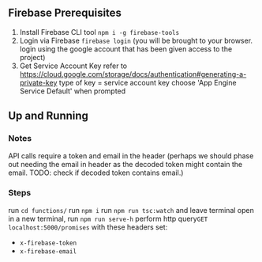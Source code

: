 ## Firebase Prerequisites

1.  Install Firebase CLI tool
    `npm i -g firebase-tools`
2.  Login via Firebase
    `firebase login` (you will be brought to your browser. login using the google account that has been given access to the project)
3.  Get Service Account Key
    refer to https://cloud.google.com/storage/docs/authentication#generating-a-private-key
    type of key = service account key
    choose 'App Engine Service Default' when prompted

## Up and Running

### Notes

API calls require a token and email in the header
(perhaps we should phase out needing the email in header as the decoded token might contain the email. TODO: check if decoded token contains email.)

### Steps

run `cd functions/`
run `npm i`
run `npm run tsc:watch` and leave terminal open
in a new terminal, run `npm run serve-h`
perform http query`GET localhost:5000/promises` with these headers set:

* `x-firebase-token`
* `x-firebase-email`
